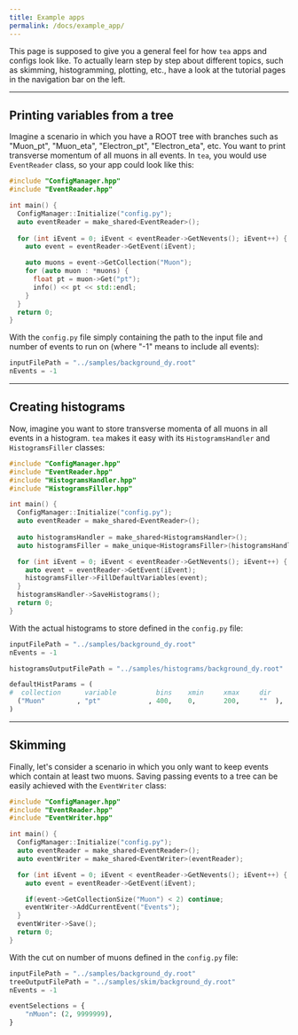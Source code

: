 ```yaml
---
title: Example apps
permalink: /docs/example_app/
---
```


This page is supposed to give you a general feel for how `tea` apps and configs look like. To actually learn step by step about different topics, such as skimming, histogramming, plotting, etc., have a look at the tutorial pages in the navigation bar on the left.

---
## Printing variables from a tree

Imagine a scenario in which you have a ROOT tree with branches such as "Muon_pt", "Muon_eta", "Electron_pt", "Electron_eta", etc. You want to print transverse momentum of all muons in all events. In `tea`, you would use `EventReader` class, so your app could look like this:

```cpp
#include "ConfigManager.hpp"
#include "EventReader.hpp"

int main() {
  ConfigManager::Initialize("config.py");
  auto eventReader = make_shared<EventReader>();
  
  for (int iEvent = 0; iEvent < eventReader->GetNevents(); iEvent++) {
    auto event = eventReader->GetEvent(iEvent);

    auto muons = event->GetCollection("Muon");
    for (auto muon : *muons) {
      float pt = muon->Get("pt");
      info() << pt << std::endl;
    }
  }
  return 0;
}
```

With the `config.py` file simply containing the path to the input file and number of events to run on (where "-1" means to include all events):

```python
inputFilePath = "../samples/background_dy.root"
nEvents = -1
```

---
## Creating histograms

Now, imagine you want to store transverse momenta of all muons in all events in a histogram. `tea` makes it easy with its `HistogramsHandler` and `HistogramsFiller` classes:

```cpp
#include "ConfigManager.hpp"
#include "EventReader.hpp"
#include "HistogramsHandler.hpp"
#include "HistogramsFiller.hpp"

int main() {
  ConfigManager::Initialize("config.py");
  auto eventReader = make_shared<EventReader>();
  
  auto histogramsHandler = make_shared<HistogramsHandler>();
  auto histogramsFiller = make_unique<HistogramsFiller>(histogramsHandler);

  for (int iEvent = 0; iEvent < eventReader->GetNevents(); iEvent++) {
    auto event = eventReader->GetEvent(iEvent);
    histogramsFiller->FillDefaultVariables(event);
  }
  histogramsHandler->SaveHistograms();
  return 0;
}
```

With the actual histograms to store defined in the `config.py` file:

```python
inputFilePath = "../samples/background_dy.root"
nEvents = -1

histogramsOutputFilePath = "../samples/histograms/background_dy.root"

defaultHistParams = (
#  collection      variable          bins    xmin     xmax     dir
  ("Muon"        , "pt"            , 400,    0,       200,     ""  ),
)
```

---

## Skimming

Finally, let's consider a scenario in which you only want to keep events which contain at least two muons. Saving passing events to a tree can be easily achieved with the `EventWriter` class:

```cpp
#include "ConfigManager.hpp"
#include "EventReader.hpp"
#include "EventWriter.hpp"

int main() {
  ConfigManager::Initialize("config.py");
  auto eventReader = make_shared<EventReader>();
  auto eventWriter = make_shared<EventWriter>(eventReader);

  for (int iEvent = 0; iEvent < eventReader->GetNevents(); iEvent++) {
    auto event = eventReader->GetEvent(iEvent);

    if(event->GetCollectionSize("Muon") < 2) continue;
    eventWriter->AddCurrentEvent("Events");
  }
  eventWriter->Save();
  return 0;
}
```

With the cut on number of muons defined in the `config.py` file:

```python
inputFilePath = "../samples/background_dy.root"
treeOutputFilePath = "../samples/skim/background_dy.root"
nEvents = -1

eventSelections = {
    "nMuon": (2, 9999999),
}
```